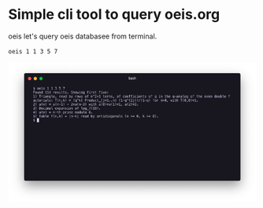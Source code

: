 # Simple cli tool to query oeis.org

oeis let's query oeis databasee from terminal.

```sh
oeis 1 1 3 5 7
```

![terminal output example](/oeis_terminal_output.png)
